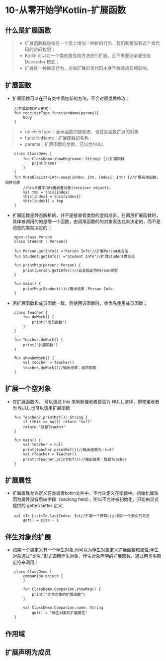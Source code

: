 # 10-从零开始学Kotlin-扩展函数

## 什么是扩展函数
>* 扩展函数数是指在一个类上增加一种新的行为，我们甚至没有这个类代码的访问权限；
>* Kotlin 可以对一个类的属性和方法进行扩展，且不需要继承或使用 Decorator 模式；
>* 扩展是一种静态行为，对被扩展的类代码本身不会造成任何影响。

## 扩展函数
* 扩展函数可以在已有类中添加新的方法，不会对原类做修改；
```
    //扩展函数定义形式：
    fun receiverType.functionName(params){
        body
    }
```
>* receiverType：表示函数的接收者，也就是函数扩展的对象
>* functionName：扩展函数的名称
>* params：扩展函数的参数，可以为NULL
```
    class ClassDemo {
        fun ClassDemo.showMsg(name: String) {//扩展函数
            print(name)
        }
    }
    fun MutableList<Int>.swap(index: Int, index1: Int) {//扩展系统函数，调换位置
        //his关键字指代接收者对象(receiver object)，
        val tmp = this[index]
        this[index] = this[index1]
        this[index1] = tmp
    }
```
* 扩展函数是静态解析的，并不是接收者类型的虚拟成员，在调用扩展函数时，具体被调用的的是哪一个函数，由调用函数的的对象表达式来决定的，而不是动态的类型决定的:；
```
    open class Person
    class Student : Person()

    fun Person.getInfo() ="Person Info"//扩展Person类方法
    fun Student.getInfo() ="Student Info"//扩展Student类方法

    fun printMsg(person: Person) {
        print(person.getInfo())//此处指定为Person类型
    }

    fun main() {
        printMsg(Student())//输出结果：Person Info
    }
```
* 若扩展函数和成员函数一致，则使用该函数时，会优先使用成员函数；
```
    class Teacher {
        fun doWork() {
            print("成员函数")
        }
    }

    fun Teacher.doWork() {
        print("扩展函数")
    }

    fun showDoWork() {
        val teacher = Teacher()
        teacher.doWork()//输出结果：成员函数
    }
```

## 扩展一个空对象
* 在扩展函数内， 可以通过 this 来判断接收者是否为 NULL,这样，即使接收者为 NULL,也可以调用扩展函数
```
    fun Teacher?.printMsf(): String {
        if (this == null) return "null"
        return "我是Teacher"
    }

    fun main() {
        val teacher = null
        print(teacher.printMsf())//输出结果为：null
        val rTeacher = Teacher()
        print(rTeacher.printMsf())//输出结果：我是Teacher
    }
```

## 扩展属性
* 扩展属性允许定义在类或者kotlin文件中，不允许定义在函数中。初始化属性因为属性没有后端字段（backing field），所以不允许被初始化，只能由显式提供的 getter/setter 定义;
```
    val <T> List<T>.lastIndex: Int//扩展一个获取List最后一个索引的方法
        get() = size - 1
```

## 伴生对象的扩展
* 如果一个类定义有一个伴生对象,也可以为伴生对象定义扩展函数和属性;伴生对象通过"类名."形式调用伴生对象，伴生对象声明的扩展函数，通过用类名限定符来调用：
```
    class ClassDemo {
        companion object {
        }

        fun ClassDemo.Companion.showMsg() {
            print("伴生对象的扩展函数")
        }

        val ClassDemo.Companion.name: String
            get() = "伴生对象的扩展属性"
    }
```

## 作用域

## 扩展声明为成员



